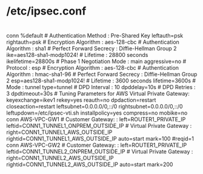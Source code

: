 #
# /etc/ipsec.conf
#
conn %default
         # Authentication Method : Pre-Shared Key
         leftauth=psk
         rightauth=psk
         # Encryption Algorithm : aes-128-cbc
         # Authentication Algorithm : sha1
         # Perfect Forward Secrecy : Diffie-Hellman Group 2
         ike=aes128-sha1-modp1024!
         # Lifetime : 28800 seconds
         ikelifetime=28800s
         # Phase 1 Negotiation Mode : main
         aggressive=no
         # Protocol : esp
         # Encryption Algorithm : aes-128-cbc
         # Authentication Algorithm : hmac-sha1-96
         # Perfect Forward Secrecy : Diffie-Hellman Group 2
         esp=aes128-sha1-modp1024!
         # Lifetime : 3600 seconds
         lifetime=3600s
         # Mode : tunnel
         type=tunnel
         # DPD Interval : 10
         dpddelay=10s
         # DPD Retries : 3
         dpdtimeout=30s
         # Tuning Parameters for AWS Virtual Private Gateway:
         keyexchange=ikev1
         rekey=yes
         reauth=no
         dpdaction=restart
         closeaction=restart
         leftsubnet=0.0.0.0/0,::/0
         rightsubnet=0.0.0.0/0,::/0
         leftupdown=/etc/ipsec-vti.sh
         installpolicy=yes
         compress=no
         mobike=no
conn AWS-VPC-GW1
         # Customer Gateway: :
         left=ROUTER1_PRIVATE_IP
         leftid=CONN1_TUNNEL1_ONPREM_OUTSIDE_IP
         # Virtual Private Gateway :
         right=CONN1_TUNNEL1_AWS_OUTSIDE_IP
         rightid=CONN1_TUNNEL1_AWS_OUTSIDE_IP
         auto=start
         mark=100
         #reqid=1
conn AWS-VPC-GW2
         # Customer Gateway: :
         left=ROUTER1_PRIVATE_IP
         leftid=CONN1_TUNNEL2_ONPREM_OUTSIDE_IP
         # Virtual Private Gateway :
         right=CONN1_TUNNEL2_AWS_OUTSIDE_IP
         rightid=CONN1_TUNNEL2_AWS_OUTSIDE_IP
         auto=start
         mark=200